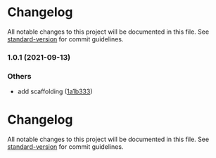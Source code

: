 # Changelog

All notable changes to this project will be documented in this file. See [standard-version](https://github.com/conventional-changelog/standard-version) for commit guidelines.

### 1.0.1 (2021-09-13)


### Others

* add scaffolding ([1a1b333](https://github.com/autero1/hugdemo-infrastructure-modules/commit/1a1b333a03ea48f679c6653e1f5affd5a6df93e8))

# Changelog

All notable changes to this project will be documented in this file. See [standard-version](https://github.com/conventional-changelog/standard-version) for commit guidelines.

